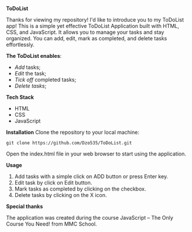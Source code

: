 **ToDoList**

Thanks for viewing my repository! I'd like to introduce you to my ToDoList app!
 This is a simple yet effective ToDoList Application built with HTML, CSS, and JavaScript. It allows you to manage your tasks and stay organized. You can add, edit, mark as completed, and delete tasks effortlessly.

**The ToDoList enables**:
-   _Add_  tasks;
-   _Edit_   the task;
-   _Tick off_   completed tasks;
-   _Delete tasks_;

**Tech Stack**
-   HTML
-   CSS
-   JavaScript

**Installation**
Clone the repository to your local machine:

    git clone https://github.com/Dzo535/ToDoList.git

Open the index.html file in your web browser to start using the application.

**Usage**
1.  Add tasks with a simple click on ADD button or press Enter key.
2.  Edit task by click on Edit button.
3.  Mark tasks as completed by clicking on the checkbox.
4.  Delete tasks by clicking on the X icon.

 **Special thanks**
 
The application was created during the course JavaScript – The Only Course You Need! from MMC School.

